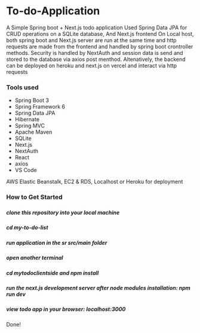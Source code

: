 # To-do-Application
A Simple Spring boot + Next.js todo application
Used Spring Data JPA for CRUD operations on a SQLite database, And Next.js frontend
On Local host, both spring boot and Next.js server are run at the same time and http requests are made from the frontend and handled by spring boot crontroller methods. Security is handled by NextAuth and session data is send and stored to the database via axios post menthod. 
Altenatively, the backend can be deployed on heroku and next.js on vercel and interact via http requests


<h3>Tools used </h3>
<ul>
<li>Spring Boot 3</li>
<li>Spring Framework 6</li>
<li>Spring Data JPA</li>
<li>Hibernate</li>
<li>Spring MVC</li>
<li>Apache Maven</li>
<li>SQLite</li>
<li>Next.js</li>
<li>NextAuth</li>
<li>React</li>
<li>axios</li>
<li>VS Code </li>
</ul>
AWS Elastic Beanstalk, EC2 & RDS, Localhost or Heroku for deployment

<h3> How to Get Started <h3>
<h5>clone this repository into your local machine</h5>
<h5>cd my-to-do-list</h5>
<h5> run application in the sr src/main folder</h5>
<h5>open another terminal </h5>
<h5>cd mytodoclientside and npm install</h5>
<h5>run the next.js development server after node modules installation: npm run dev</h5>
<h5>view todo app in your browser: localhost:3000</h5>
Done!
